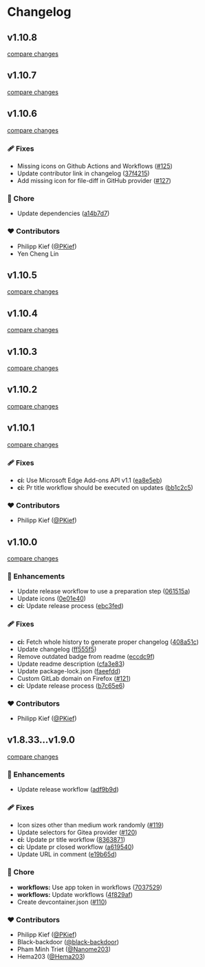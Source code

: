 # Changelog

## v1.10.8

[compare changes](https://github.com/material-extensions/material-icons-browser-extension/compare/v1.10.7...v1.10.8)

## v1.10.7

[compare changes](https://github.com/material-extensions/material-icons-browser-extension/compare/v1.10.6...v1.10.7)

## v1.10.6

[compare changes](https://github.com/material-extensions/material-icons-browser-extension/compare/v1.10.5...v1.10.6)

### 🩹 Fixes

- Missing icons on Github Actions and Workflows ([#125](https://github.com/material-extensions/material-icons-browser-extension/pull/125))
- Update contributor link in changelog ([37f4215](https://github.com/material-extensions/material-icons-browser-extension/commit/37f4215))
- Add missing icon for file-diff in GitHub provider ([#127](https://github.com/material-extensions/material-icons-browser-extension/pull/127))

### 🏡 Chore

- Update dependencies ([a14b7d7](https://github.com/material-extensions/material-icons-browser-extension/commit/a14b7d7))

### ❤️ Contributors

- Philipp Kief ([@PKief](https://github.com/PKief))
- Yen Cheng Lin

## v1.10.5

[compare changes](https://github.com/material-extensions/material-icons-browser-extension/compare/v1.10.4...v1.10.5)

## v1.10.4

[compare changes](https://github.com/material-extensions/material-icons-browser-extension/compare/v1.10.3...v1.10.4)

## v1.10.3

[compare changes](https://github.com/material-extensions/material-icons-browser-extension/compare/v1.10.2...v1.10.3)

## v1.10.2

[compare changes](https://github.com/material-extensions/material-icons-browser-extension/compare/v1.10.1...v1.10.2)

## v1.10.1

[compare changes](https://github.com/material-extensions/material-icons-browser-extension/compare/v1.10.0...v1.10.1)

### 🩹 Fixes

- **ci:** Use Microsoft Edge Add-ons API v1.1 ([ea8e5eb](https://github.com/material-extensions/material-icons-browser-extension/commit/ea8e5eb))
- **ci:** Pr title workflow should be executed on updates ([bb1c2c5](https://github.com/material-extensions/material-icons-browser-extension/commit/bb1c2c5))

### ❤️ Contributors

- Philipp Kief ([@PKief](https://github.com/PKief))

## v1.10.0

[compare changes](https://github.com/material-extensions/material-icons-browser-extension/compare/v1.9.0...v1.10.0)

### 🚀 Enhancements

- Update release workflow to use a preparation step ([061515a](https://github.com/material-extensions/material-icons-browser-extension/commit/061515a))
- Update icons ([0e01e40](https://github.com/material-extensions/material-icons-browser-extension/commit/0e01e40))
- **ci:** Update release process ([ebc3fed](https://github.com/material-extensions/material-icons-browser-extension/commit/ebc3fed))

### 🩹 Fixes

- **ci:** Fetch whole history to generate proper changelog ([408a51c](https://github.com/material-extensions/material-icons-browser-extension/commit/408a51c))
- Update changelog ([ff555f5](https://github.com/material-extensions/material-icons-browser-extension/commit/ff555f5))
- Remove outdated badge from readme ([eccdc9f](https://github.com/material-extensions/material-icons-browser-extension/commit/eccdc9f))
- Update readme description ([cfa3e83](https://github.com/material-extensions/material-icons-browser-extension/commit/cfa3e83))
- Update package-lock.json ([faeefdd](https://github.com/material-extensions/material-icons-browser-extension/commit/faeefdd))
- Custom GitLab domain on Firefox ([#121](https://github.com/material-extensions/material-icons-browser-extension/pull/121))
- **ci:** Update release process ([b7c65e6](https://github.com/material-extensions/material-icons-browser-extension/commit/b7c65e6))

### ❤️ Contributors

- Philipp Kief ([@PKief](https://github.com/PKief))

## v1.8.33...v1.9.0

[compare changes](https://github.com/material-extensions/material-icons-browser-extension/compare/v1.8.33...v1.9.0)

### 🚀 Enhancements

- Update release workflow ([adf9b9d](https://github.com/material-extensions/material-icons-browser-extension/commit/adf9b9d))

### 🩹 Fixes

- Icon sizes other than medium work randomly ([#119](https://github.com/material-extensions/material-icons-browser-extension/pull/119))
- Update selectors for Gitea provider ([#120](https://github.com/material-extensions/material-icons-browser-extension/pull/120))
- **ci:** Update pr title workflow ([8363871](https://github.com/material-extensions/material-icons-browser-extension/commit/8363871))
- **ci:** Update pr closed workflow ([a619540](https://github.com/material-extensions/material-icons-browser-extension/commit/a619540))
- Update URL in comment ([e19b65d](https://github.com/material-extensions/material-icons-browser-extension/commit/e19b65d))

### 🏡 Chore

- **workflows:** Use app token in workflows ([7037529](https://github.com/material-extensions/material-icons-browser-extension/commit/7037529))
- **workflows:** Update workflows ([4f829af](https://github.com/material-extensions/material-icons-browser-extension/commit/4f829af))
- Create devcontainer.json ([#110](https://github.com/material-extensions/material-icons-browser-extension/pull/110))

### ❤️ Contributors

- Philipp Kief ([@PKief](https://github.com/PKief))
- Black-backdoor ([@black-backdoor](https://github.com/black-backdoor))
- Pham Minh Triet ([@Nanome203](https://github.com/Nanome203))
- Hema203 ([@Hema203](https://github.com/hema203))

